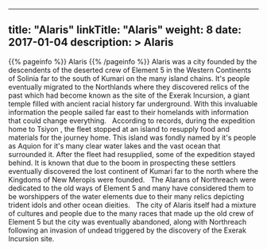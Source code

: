 
---
title: "Alaris"
linkTitle: "Alaris"
weight: 8
date: 2017-01-04
description: >
 Alaris
---

{{% pageinfo %}}
Alaris
{{% /pageinfo %}}
Alaris was a city founded by the descendents of the deserted crew of Element 5 in the Western Continents of Solinia far to the south of Kumari on the many island chains. It's people eventually migrated to the Northlands where they discovered relics of the past which had become known as the site of the Exerak Incursion, a giant temple filled with ancient racial history far underground. With this invaluable information the people sailed far east to their homelands with information that could change everything. <span class="line-spacer d-block"> </span> According to records, during the expedition home to Tsiyon , the fleet stopped at an island to resupply food and materials for the journey home. This island was fondly named by it's people as Aquion for it's many clear water lakes and the vast ocean that surrounded it. After the fleet had resupplied, some of the expedition stayed behind. It is known that due to the boom in prospecting these settlers eventually discovered the lost continent of Kumari far to the north where the Kingdoms of New Meropis were founded. <span class="line-spacer d-block"> </span> The Alarans of Northreach were dedicated to the old ways of Element 5 and many have considered them to be worshippers of the water elements due to their many relics depicting trident idols and other ocean dieities. <span class="line-spacer d-block"> </span> The city of Alaris itself had a mixture of cultures and people due to the many races that made up the old crew of Element 5 but the city was eventually abandoned, along with Northreach following an invasion of undead triggered by the discovery of the Exerak Incursion site.
